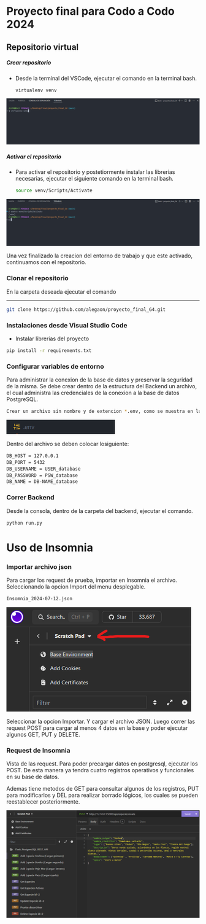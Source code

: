 # Proyecto final para Codo a Codo 2024

## Repositorio virtual


##### Crear repositorio
* Desde la terminal del VSCode, ejecutar el comando en la terminal bash.

    ```bash
    virtualenv venv
    ```

![alt text](img/image-1.png)

##### Activar el repositorio
* Para activar el repositorio y postetiormente instalar las librerias necesarias, ejecutar el siguiente comando en la terminal bash.

    ```bash
    source venv/Scripts/Activate
    ```

![alt text](img/image-2.png)

Una vez finalizado la creacion del entorno de trabajo y que este activado, continuamos con el repositorio.

### Clonar el repositorio

En la carpeta deseada ejecutar el comando
****
```bash
git clone https://github.com/alegaon/proyecto_final_G4.git
```

### Instalaciones desde Visual Studio Code

- Instalar librerias del proyecto

```bash
pip install -r requirements.txt
```

### Configurar variables de entorno
Para administrar la conexion de la base de datos y preservar la seguridad de la misma. Se debe crear dentro de la estructura del Backend un archivo, el cual administra las credenciales de la conexion a la base de datos PostgreSQL.

```bash
Crear un archivo sin nombre y de extencion *.env, como se muestra en la siguiente imagen.
```

![alt text](img/image-4.png)

Dentro del archivo se deben colocar losiguiente:

```bash
DB_HOST = 127.0.0.1
DB_PORT = 5432
DB_USERNAME = USER_database
DB_PASSWORD = PSW_database
DB_NAME = DB-NAME_database
```

### Correr Backend

Desde la consola, dentro de la carpeta del backend, ejecutar el comando.

```bash
python run.py
```

# Uso de Insomnia

### Importar archivo json

Para cargar los request de prueba, importar en Insomnia el archivo. Seleccionando la opcion Import del menu desplegable.

```bash
Insomnia_2024-07-12.json
```

![alt text](img/image.png)

Seleccionar la opcion Importar. Y cargar el archivo JSON. Luego correr las request POST para cargar al menos 4 datos en la base y poder ejecutar algunos GET, PUT y DELETE.

### Request de Insomnia

Vista de las request. Para poder precargar datos en postgresql, ejecutar los POST. De esta manera ya tendra cuatro registros operativos y funcionales en su base de datos.

Ademas tiene metodos de GET para consultar algunos de los registros, PUT para modificarlos y DEL para realizar borrado lógicos, los cuales se pueden reestablecer posteriormente.

![alt text](img/image-3.png)